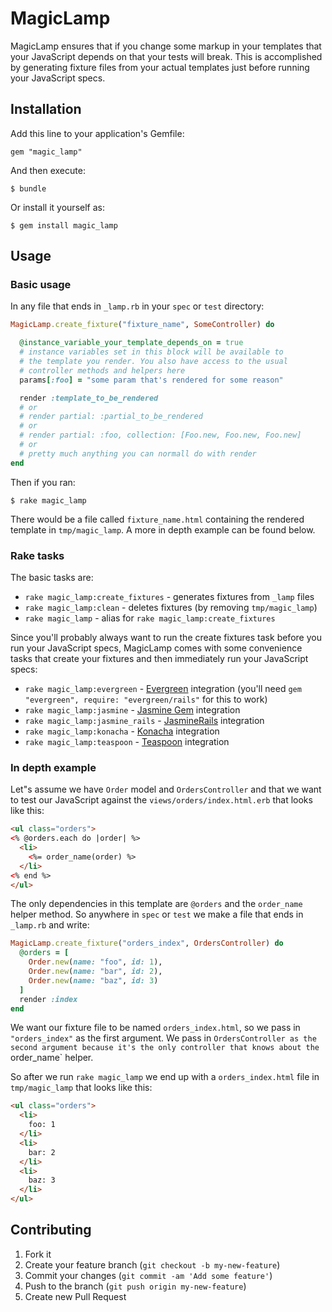 # MagicLamp

MagicLamp ensures that if you change some markup in your templates that your JavaScript depends on that
your tests will break. This is accomplished by generating fixture files from your actual templates just before running your JavaScript specs.

## Installation

Add this line to your application's Gemfile:

    gem "magic_lamp"

And then execute:

    $ bundle

Or install it yourself as:

    $ gem install magic_lamp
## Usage
### Basic usage
In any file that ends in `_lamp.rb` in your `spec` or `test` directory:
```ruby
MagicLamp.create_fixture("fixture_name", SomeController) do

  @instance_variable_your_template_depends_on = true
  # instance variables set in this block will be available to
  # the template you render. You also have access to the usual
  # controller methods and helpers here
  params[:foo] = "some param that's rendered for some reason"

  render :template_to_be_rendered
  # or
  # render partial: :partial_to_be_rendered
  # or
  # render partial: :foo, collection: [Foo.new, Foo.new, Foo.new]
  # or
  # pretty much anything you can normall do with render
end
```
Then if you ran:

    $ rake magic_lamp
There would be a file called `fixture_name.html` containing the rendered template in `tmp/magic_lamp`.
A more in depth example can be found below.

### Rake tasks
The basic tasks are:
* `rake magic_lamp:create_fixtures` - generates fixtures from `_lamp` files
* `rake magic_lamp:clean` - deletes fixtures (by removing `tmp/magic_lamp`)
* `rake magic_lamp` - alias for `rake magic_lamp:create_fixtures`

Since you'll probably always want to run the create fixtures task before you run your JavaScript specs, MagicLamp comes with some convenience tasks that create your fixtures and then immediately run your JavaScript specs:
* `rake magic_lamp:evergreen` - [Evergreen](https://github.com/abepetrillo/evergreen) integration (you'll need `gem "evergreen", require: "evergreen/rails"` for this to work)
* `rake magic_lamp:jasmine` - [Jasmine Gem](https://github.com/pivotal/jasmine-gem) integration
* `rake magic_lamp:jasmine_rails` - [JasmineRails](https://github.com/searls/jasmine-rails) integration
* `rake magic_lamp:konacha` - [Konacha](https://github.com/jfirebaugh/konacha) integration
* `rake magic_lamp:teaspoon` - [Teaspoon](https://github.com/modeset/teaspoon) integration

### In depth example
Let"s assume we have `Order` model and `OrdersController` and that we want to test our JavaScript against the `views/orders/index.html.erb` that looks like this:
```html
<ul class="orders">
<% @orders.each do |order| %>
  <li>
    <%= order_name(order) %>
  </li>
<% end %>
</ul>
```
The only dependencies in this template are `@orders` and the `order_name` helper method. So anywhere in `spec` or `test` we make a file that ends in `_lamp.rb` and write:

```ruby
MagicLamp.create_fixture("orders_index", OrdersController) do
  @orders = [
    Order.new(name: "foo", id: 1),
    Order.new(name: "bar", id: 2),
    Order.new(name: "baz", id: 3)
  ]
  render :index
end
```
We want our fixture file to be named `orders_index.html`, so we pass in `"orders_index"` as the first argument. We pass in `OrdersController as the second argument because it's the only controller that knows about the `order_name` helper.

So after we run `rake magic_lamp` we end up with a `orders_index.html` file in `tmp/magic_lamp` that looks like this:
```html
<ul class="orders">
  <li>
    foo: 1
  </li>
  <li>
    bar: 2
  </li>
  <li>
    baz: 3
  </li>
</ul>
```
## Contributing

1. Fork it
2. Create your feature branch (`git checkout -b my-new-feature`)
3. Commit your changes (`git commit -am 'Add some feature'`)
4. Push to the branch (`git push origin my-new-feature`)
5. Create new Pull Request
